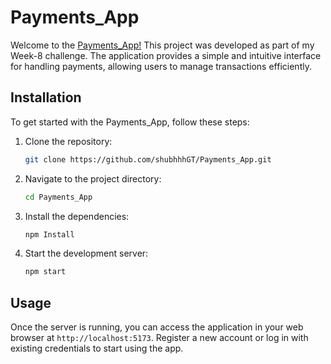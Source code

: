 # Payments_App

Welcome to the [Payments_App!](https://github.com/shubhhhGT/Payments_App) This project was developed as part of my Week-8 challenge. The application provides a simple and intuitive interface for handling payments, allowing users to manage transactions efficiently.

## Installation

To get started with the Payments_App, follow these steps:

1. Clone the repository:

   ```bash
   git clone https://github.com/shubhhhGT/Payments_App.git

   ```

2. Navigate to the project directory:

   ```bash
   cd Payments_App

   ```

3. Install the dependencies:

   ```bash
   npm Install

   ```

4. Start the development server:
   ```bash
   npm start
   ```

## Usage

Once the server is running, you can access the application in your web browser at `http://localhost:5173`. Register a new account or log in with existing credentials to start using the app.
